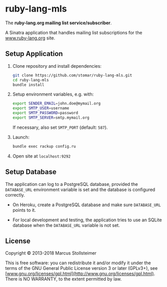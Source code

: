 ruby-lang-mls
=============

The **ruby-lang.org mailing list service/subscriber**.

A Sinatra application that handles mailing list subscriptions
for the www.ruby-lang.org site.

Setup Application
-----------------

1. Clone repository and install dependencies:

   ``` sh
   git clone https://github.com/stomar/ruby-lang-mls.git
   cd ruby-lang-mls
   bundle install
   ```

2. Setup environment variables, e.g. with:

   ``` sh
   export SENDER_EMAIL=john.doe@mymail.org
   export SMTP_USER=username
   export SMTP_PASSWORD=password
   export SMTP_SERVER=smtp.mymail.org
   ```

   If necessary, also set `SMTP_PORT` (default: `587`).

3. Launch:

   ``` sh
   bundle exec rackup config.ru
   ```

4. Open site at `localhost:9292`

Setup Database
--------------

The application can log to a PostgreSQL database, provided the
`DATABASE_URL` environment variable is set and the database is
configured correctly.

- On Heroku, create a PostgreSQL database and make sure `DATABASE_URL`
  points to it.

- For local development and testing, the application tries to use
  an SQLite database when the `DATABASE_URL` variable is not set.

License
-------

Copyright &copy; 2013-2018 Marcus Stollsteimer

This is free software: you can redistribute it and/or modify
it under the terms of the GNU General Public License version 3 or later (GPLv3+),
see [www.gnu.org/licenses/gpl.html](http://www.gnu.org/licenses/gpl.html).
There is NO WARRANTY, to the extent permitted by law.

